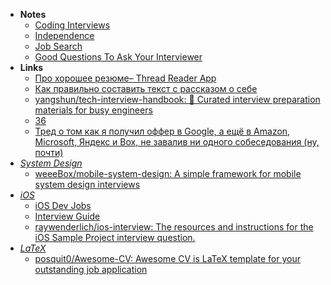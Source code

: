 - **Notes**
	- [Coding Interviews](Coding%20Interviews.md)
	- [Independence](Independence.md)
	- [Job Search](Job%20Search.md)
	- [Good Questions To Ask Your Interviewer](Good%20Questions%20To%20Ask%20Your%20Interviewer.md)
- **Links**
	- [Про хорошее резюме– Thread Reader App](https://threadreaderapp.com/thread/1509459431284789250.html)
	- [Как правильно составить текст с рассказом о себе](https://vc.ru/hr/8750-about-myself)
	- [yangshun/tech-interview-handbook: 💯 Curated interview preparation materials for busy engineers](https://github.com/yangshun/tech-interview-handbook)
	- [36](https://www.youtube.com/watch?v=nIFClfBXuIQ)
	- [Тред о том как я получил оффер в Google, а ещё в Amazon, Microsoft, Яндекс и Box, не завалив ни одного собеседования (ну, почти)](https://mobile.twitter.com/okinasaru/status/1454449701726695428)
- *[System Design](System%20Design.md)*
	- [weeeBox/mobile-system-design: A simple framework for mobile system design interviews](https://github.com/weeeBox/mobile-system-design)
- *[iOS](Information%20Technology/Programming/Apple%20Technologies/Apple%20Platform%20Specifics/iOS.md)*
	- [iOS Dev Jobs](https://iosdevjobs.com)
	- [Interview Guide](https://iosinterviewguide.com/ios-interview-questions-for-senior-developers-in-2020)
	-  [raywenderlich/ios-interview: The resources and instructions for the iOS Sample Project interview question.](https://github.com/raywenderlich/ios-interview)
- *[LaTeX](Information%20Technology/Programming/LaTeX.md)*
	- [posquit0/Awesome-CV: Awesome CV is LaTeX template for your outstanding job application](https://github.com/posquit0/Awesome-CV)

